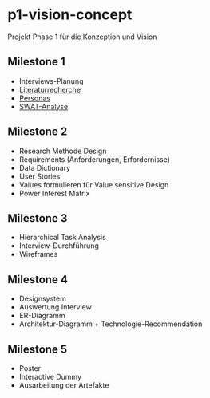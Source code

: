 # p1-vision-concept
Projekt Phase 1 für die Konzeption und Vision

## Milestone 1

- Interviews-Planung
- [Literaturrecherche](Milestone%201/Domain%20Research.md)
- [Personas](Milestone%201/Personas.md)
- [SWAT-Analyse](Milestone%201/SWAT%20Analyse.md)

## Milestone 2

- Research Methode Design
- Requirements (Anforderungen, Erfordernisse)
- Data Dictionary
- User Stories
- Values formulieren für Value sensitive Design
- Power Interest Matrix

## Milestone 3

- Hierarchical Task Analysis
- Interview-Durchführung
- Wireframes

## Milestone 4

- Designsystem
- Auswertung Interview
- ER-Diagramm
- Architektur-Diagramm + Technologie-Recommendation

## Milestone 5

- Poster
- Interactive Dummy
- Ausarbeitung der Artefakte
